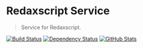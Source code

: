 Redaxscript Service
===================

> Service for Redaxscript.

[![Build Status](https://img.shields.io/travis/redaxmedia/redaxscript-service.svg)](https://travis-ci.org/redaxmedia/redaxscript-service)
[![Dependency Status](https://gemnasium.com/badges/github.com/redaxmedia/redaxscript-service.svg)](https://gemnasium.com/github.com/redaxmedia/redaxscript-service)
[![GitHub Stats](https://img.shields.io/badge/github-stats-ff5500.svg)](https://githubstats.com/redaxmedia/redaxscript-service)